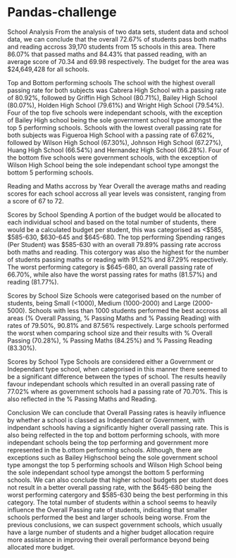 # Pandas-challenge

School Analysis
From the analysis of two data sets, student data and school data, we can conclude that the overall 72.67% of students pass both maths and reading accross 39,170 students from 15 schools in this area. There 86.07% that passed maths and 84.43% that passed reading, with an average score of 70.34 and 69.98 respectively. The budget for the area was $24,649,428 for all schools.

Top and Bottom performing schools
The school with the highest overall passing rate for both subjects was Cabrera High School with a passing rate of 80.92%, followed by Griffin High School (80.71%), Bailey High School (80.07%), Holden High School	(79.61%) and Wright High School (79.54%). Four of the top five schools were independant schools, with the exception of Bailey High school being the sole government school type amongst the top 5 performing schools. Schools with the lowest overall passing rate for both subjects was Figueroa High School with a passing rate of 67.62%, followed by Wilson High School (67.30%), Johnson High School (67.27%), Huang High School (66.54%) and Hernandez High School (66.28%). Four of the bottom five schools were government schools, with the exception of Wilson High School being the sole independant school type amongst the bottom 5 performing schools.

Reading and Maths accross by Year
Overall the average maths and reading scores for each school accross all year levels was consistent, ranging from a score of 67 to 72.

Scores by School Spending
A portion of the budget would be allocated to each individual school and based on the total number of students, there would be a calculated budget per student, this was categorised as <$585, $585-630, $630-645 and $645-680. The top performing Spending ranges (Per Student) was $585-630 with an overall 79.89% passing rate accross both maths and reading. This cotergory was also the highest for the number of students passing maths or reading with 91.52% and 87.29% respectively. The worst performing category is $645-680, an overall passing rate of 66.70%, while also have the worst passing rates for maths (81.57%) and reading (81.77%).

Scores by School Size
Schools were categorised based on the number of students, being Small (<1000), Medium (1000-2000)	and Large (2000-5000). Schools with less than 1000 students performed the best accross all areas (% Overall Passing, % Passing Maths and % Passing Reading) with rates of 79.50%, 90.81% and 87.56% respectively. Large schools performed the worst when comparing school size and their results with % Overall Passing (70.28%), % Passing Maths (84.25%) and % Passing Reading (83.30%).

Scores by School Type
Schools are considered either a Government or Independant type school, when categorised in this manner there seemed to be a significant difference between the types of school. The results heavily favour independant schools which resulted in an overall passing rate of 77.02% where as government schools had a passing rate of 70.70%. This is also reflected in the % Passing Maths and Reading. 

Conclusion
We can conclude that Overall Passing rates is heavily influence by whether a school is classed as Independant or Government, with indpendant schools having a significantly higher overall passing rate. This is also being relfected in the top and bottom performing schools, with more independant schools being the top performing and government more represented in the b.ottom performing schools. Although, there are exceptions such as Bailey Highschool being the sole government school type amongst the top 5 performing schools and Wilson High School being the sole independant school type amongst the bottom 5 performing schools. We can also conclude that higher school budgets per student does not result in a better overall passing rate, with the $645-680 being the worst performing catergory and $585-630 being the best performing in this category. The total number of students within a school seems to heavily influence the Overall Passing rate of students, indicating that smaller schools performed the best and larger schools being worse. From the previous conclusions, we can suspect government schools, which usually have a large number of students and a higher budget allocation require more assistance in improving their overall performance beyond being allocated more budget. 

